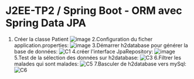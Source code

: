 # J2EE-TP2 / Spring Boot - ORM avec Spring Data JPA

1. Créer la classe Patient
![image](https://user-images.githubusercontent.com/93662714/228376485-d0088ff5-a2db-46d8-87a4-29499d4f231a.png)
2.Configuration du ficher application.properties:
![image](https://user-images.githubusercontent.com/93662714/228377746-cddb8a8f-2362-4e87-af98-ad3550ec3186.png)
3.Démarrer h2database pour générer la base de données:
![C1](https://user-images.githubusercontent.com/93662714/228379087-3fd0a706-6164-489c-9125-58e69a6664fd.PNG)
4.créer l'interface JpaRepository:
![image](https://user-images.githubusercontent.com/93662714/228379563-9cf0976b-e07f-47b5-943b-93f226c26e1d.png)
5.Test de la sélection des données sur h2database:
![C3](https://user-images.githubusercontent.com/93662714/228379849-7d5fa586-10a6-43c7-adb3-40b74a4c1aab.PNG)
6.Filtrer les malades qui sont malades:
![C5](https://user-images.githubusercontent.com/93662714/228381317-9bc93165-a61e-42a0-8864-2dfbd0ad5211.PNG)
7.Basculer de h2database vers mySql:
![C6](https://user-images.githubusercontent.com/93662714/228381475-da7c72ca-b180-46c3-8f18-7ebc3627f5bd.PNG)
